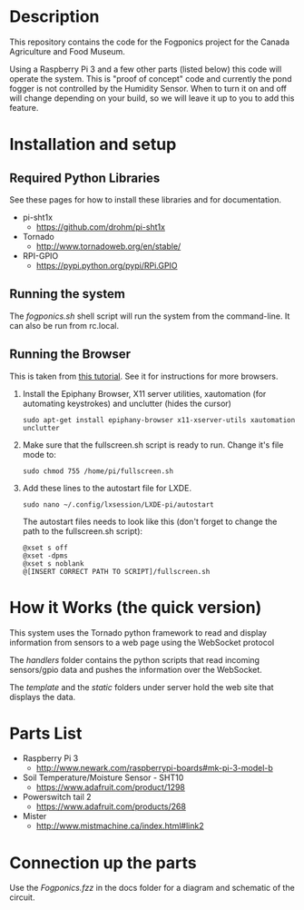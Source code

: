 # Description

This repository contains the code for the Fogponics project for the Canada Agriculture and Food Museum.

Using a Raspberry Pi 3 and a few other parts (listed below) this code will operate the system. This is "proof of concept" code and currently the pond fogger is not controlled by the Humidity Sensor. When to turn it on and off will change depending on your build, so we will leave it up to you to add this feature.

# Installation and setup

## Required Python Libraries

See these pages for how to install these libraries and for documentation.

* pi-sht1x
    * https://github.com/drohm/pi-sht1x
* Tornado
    * http://www.tornadoweb.org/en/stable/
* RPI-GPIO
    * https://pypi.python.org/pypi/RPi.GPIO

## Running the system

The *fogponics.sh* shell script will run the system from the command-line. It can also be run from rc.local.

## Running the Browser

This is taken from [this tutorial](https://github.com/elalemanyo/raspberry-pi-kiosk-screen). See it for instructions for more browsers.

1. Install the Epiphany Browser, X11 server utilities, xautomation (for automating keystrokes) and unclutter (hides the cursor)
	```
	sudo apt-get install epiphany-browser x11-xserver-utils xautomation unclutter
	```

2. Make sure that the fullscreen.sh script is ready to run. Change it's file mode to:
	```
	sudo chmod 755 /home/pi/fullscreen.sh
	```

6. Add these lines to the autostart file for LXDE.
	```
	sudo nano ~/.config/lxsession/LXDE-pi/autostart
	```

	The autostart files needs to look like this (don't forget to change the path to the fullscreen.sh script):
	```
	@xset s off
	@xset -dpms
	@xset s noblank
	@[INSERT CORRECT PATH TO SCRIPT]/fullscreen.sh
	```

# How it Works (the quick version)

This system uses the Tornado python framework to read and display information from sensors to a web page using the WebSocket protocol

The *handlers* folder contains the python scripts that read incoming sensors/gpio data and pushes the information over the WebSocket.

The *template* and the *static* folders under server hold the web site that displays the data.

# Parts List

* Raspberry Pi 3
    * <http://www.newark.com/raspberrypi-boards#mk-pi-3-model-b>
* Soil Temperature/Moisture Sensor - SHT10
    * <https://www.adafruit.com/product/1298>
* Powerswitch tail 2
    * <https://www.adafruit.com/products/268>
* Mister
    * <http://www.mistmachine.ca/index.html#link2>

# Connection up the parts

Use the *Fogponics.fzz* in the docs folder for a diagram and schematic of the circuit.
